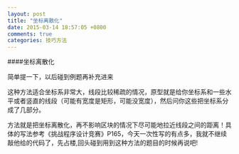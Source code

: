 ```yaml
---
layout: post
title: "坐标离散化"
date: 2015-03-14 18:57:05 +0800
comments: true
categories: 技巧方法
---
```

####坐标离散化

<!--more-->

简单提一下，以后碰到例题再补充进来

这种方法适合坐标系非常大，线段比较稀疏的情况，原型就是给你坐标系和一些水平或者竖直的线段（可能有宽度是矩形，可能没宽度），然后问你这些把坐标系分成了几部分。

方法就是把坐标离散化，再不影响区块的情况下尽可能地拉近线段之间的距离！具体的写法参考《挑战程序设计竞赛》P165，今天一次性写的有点多，我就不继续敲他给的代码了，先占楼,回头碰到用到这种方法的题目的时候再说吧!